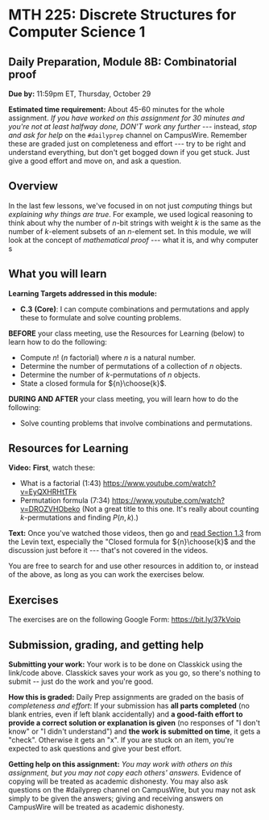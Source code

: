 # MTH 225: Discrete Structures for Computer Science 1 

## Daily Preparation, Module 8B: Combinatorial proof

**Due by:** 11:59pm ET, Thursday, October 29

**Estimated time requirement:** About 45-60 minutes for the whole assignment. *If you have worked on this assignment for 30 minutes and you're not at least halfway done, DON'T work any further* --- instead, *stop and ask for help* on the `#dailyprep` channel on CampusWire. Remember these are graded just on completeness and effort --- try to be right and understand everything, but don't get bogged down if you get stuck. Just give a good effort and move on, and ask a question. 



## Overview 

In the last few lessons, we've focused in on not just *computing* things but *explaining why things are true*. For example, we used logical reasoning to think about why the number of $n$-bit strings with weight $k$ is the same as the number of $k$-element subsets of an $n$-element set. In this module, we will look at the concept of *mathematical proof* --- what it is, and why computer s



## What you will learn 

**Learning Targets addressed in this module:** 

-   **C.3**  **(Core)**: I can compute combinations and permutations and apply these to formulate and solve counting problems.

**BEFORE** your class meeting, use the Resources for Learning (below) to learn how to do the following: 

- Compute $n!$ ($n$ factorial) where $n$ is a natural number. 
- Determine the number of permutations of a collection of $n$ objects.
- Determine the number of $k$-permutations of $n$ objects.
- State a closed formula for ${n}\choose{k}$.

**DURING AND AFTER** your class meeting, you will learn how to do the following: 

- Solve counting problems that involve combinations and permutations.

## Resources for Learning

**Video:** **First**, watch these: 

- What is a factorial (1:43) https://www.youtube.com/watch?v=EyQXHRHtTFk 
- Permutation formula (7:34) https://www.youtube.com/watch?v=DROZVHObeko  (Not a great title to this one. It's really about counting $k$-permutations and finding $P(n,k)$.) 


**Text:** Once you've watched those videos, then go and [read Section 1.3](http://discrete.openmathbooks.org/dmoi3/sec_counting-combperm.html) from the Levin text, especially the "Closed formula for ${n}\choose{k}$ and the discussion just before it --- that's not covered in the videos. 


You are free to search for and use other resources in addition to, or instead of the above, as long as you can work the exercises below.



## Exercises

The exercises are on the following Google Form: https://bit.ly/37kVoip

## Submission, grading, and getting help 

**Submitting your work:** Your work is to be done on Classkick using the link/code above. Classkick saves your work as you go, so there's nothing to submit -- just do the work and you're good. 

**How this is graded:** Daily Prep assignments are graded on the basis of *completeness and effort*: If your submission has **all parts completed** (no blank entries, even if left blank accidentally) and **a good-faith effort to provide a correct solution or explanation is given** (no responses of "I don't know" or "I didn't understand") and **the work is submitted on time**, it gets a "check". Otherwise it gets an "x". If you are stuck on an item, you're expected to ask questions and give your best effort.  

**Getting help on this assignment:** *You may work with others on this assignment, but you may not copy each others' answers.* Evidence of copying will be treated as academic dishonesty. You may also ask questions on the #dailyprep channel on CampusWire, but you may not ask simply to be given the answers; giving and receiving answers on CampusWire will be treated as academic dishonesty.
<!--stackedit_data:
eyJoaXN0b3J5IjpbMTA4MTYxMTQ3NiwtMTU2NjIxMjA0MF19
-->
